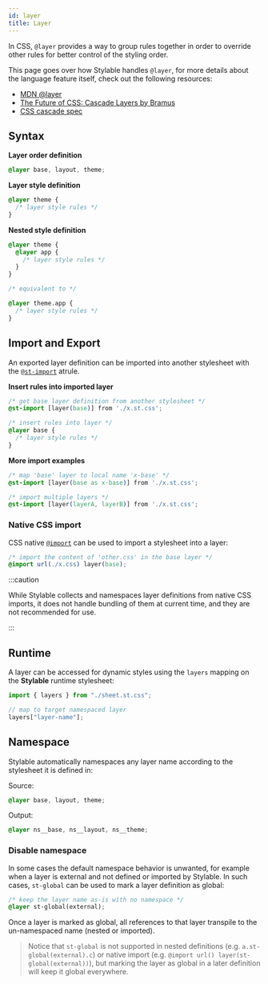 ```yaml
---
id: layer
title: Layer
---
```


In CSS, `@layer` provides a way to group rules together in order to override other rules for better control of the styling order.

This page goes over how Stylable handles `@layer`, for more details about the language feature itself, check out the following resources:

- [MDN @layer](https://developer.mozilla.org/en-US/docs/Web/CSS/@layer)
- [The Future of CSS: Cascade Layers by Bramus](https://www.bram.us/2021/09/15/the-future-of-css-cascade-layers-css-at-layer/)
- [CSS cascade spec](https://drafts.csswg.org/css-cascade-5/#layering)

## Syntax

**Layer order definition**

```css
@layer base, layout, theme;
```

**Layer style definition**

```css
@layer theme {
  /* layer style rules */
}
```

**Nested style definition**

```css
@layer theme {
  @layer app {
    /* layer style rules */
  }
}

/* equivalent to */

@layer theme.app {
  /* layer style rules */
}
```

## Import and Export

An exported layer definition can be imported into another stylesheet with the [`@st-import`](./imports.md) atrule.

**Insert rules into imported layer**

```css
/* get base layer definition from another stylesheet */
@st-import [layer(base)] from './x.st.css';

/* insert rules into layer */
@layer base {
  /* layer style rules */
}
```

**More import examples**

```css
/* map 'base' layer to local name 'x-base' */
@st-import [layer(base as x-base)] from './x.st.css';

/* import multiple layers */
@st-import [layer(layerA, layerB)] from './x.st.css';
```

### Native CSS import

CSS native [`@import`](https://developer.mozilla.org/en-US/docs/Web/CSS/@import) can be used to import a stylesheet into a layer:

```css
/* import the content of 'other.css' in the base layer */
@import url(./x.css) layer(base);
```

:::caution

While Stylable collects and namespaces layer definitions from native CSS imports, it does not handle bundling of them at current time, and they are not recommended for use.

:::

## Runtime

A layer can be accessed for dynamic styles using the `layers` mapping on the **Stylable** runtime stylesheet:

```js
import { layers } from "./sheet.st.css";

// map to target namespaced layer
layers["layer-name"];
```

## Namespace

Stylable automatically namespaces any layer name according to the stylesheet it is defined in:

Source:

```css
@layer base, layout, theme;
```

Output:

```css
@layer ns__base, ns__layout, ns__theme;
```

### Disable namespace

In some cases the default namespace behavior is unwanted, for example when a layer is external and not defined or imported by Stylable. In such cases, `st-global` can be used to mark a layer definition as global:

```css
/* keep the layer name as-is with no namespace */
@layer st-global(external);
```

Once a layer is marked as global, all references to that layer transpile to the un-namespaced name (nested or imported).

> Notice that `st-global` is not supported in nested definitions (e.g. `a.st-global(external).c`) or native import (e.g. `@import url() layer(st-global(external))`), but marking the layer as global in a later definition will keep it global everywhere.
